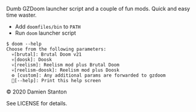 Dumb GZDoom launcher script and a couple of fun mods. Quick and easy time waster.

- Add `doomfiles/bin` to `PATH`
- Run `doom` launcher script

```shell
$ doom --help
Choose from the following parameters:
  💀[brutal]: Brutal Doom v21
  💀[doosk]: Doosk
  💀[reelism]: Reelism mod plus Brutal Doom
  💀[reelism-doosk]: Reelism mod plus Doosk
  ⚙️ [custom]: Any additional params are forwarded to gzdoom
  🤷[--help]: Print this help screen
```

© 2020 Damien Stanton

See LICENSE for details.
